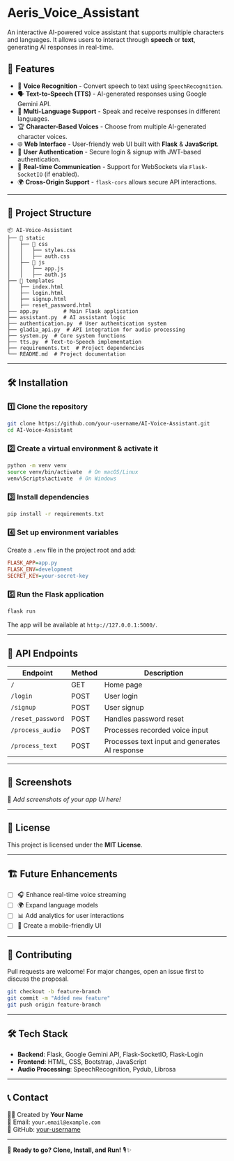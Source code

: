 # Aeris_Voice_Assistant

An interactive AI-powered voice assistant that supports multiple characters and languages. It allows users to interact through **speech** or **text**, generating AI responses in real-time.

## 🚀 Features

- 🎤 **Voice Recognition** - Convert speech to text using `SpeechRecognition`.  
- 🗣️ **Text-to-Speech (TTS)** - AI-generated responses using Google Gemini API.  
- 🔄 **Multi-Language Support** - Speak and receive responses in different languages.  
- 🏆 **Character-Based Voices** - Choose from multiple AI-generated character voices.  
- 🌐 **Web Interface** - User-friendly web UI built with **Flask** & **JavaScript**.  
- 🔐 **User Authentication** - Secure login & signup with JWT-based authentication.  
- 📡 **Real-time Communication** - Support for WebSockets via `Flask-SocketIO` (if enabled).  
- 🌍 **Cross-Origin Support** - `flask-cors` allows secure API interactions.  

---

## 📂 Project Structure

```
📦 AI-Voice-Assistant
├── 📁 static
│   ├── 📂 css
│   │   ├── styles.css
│   │   ├── auth.css
│   ├── 📂 js
│   │   ├── app.js
│   │   ├── auth.js
├── 📁 templates
│   ├── index.html
│   ├── login.html
│   ├── signup.html
│   ├── reset_password.html
├── app.py        # Main Flask application
├── assistant.py  # AI assistant logic
├── authentication.py  # User authentication system
├── gladia_api.py  # API integration for audio processing
├── system.py  # Core system functions
├── tts.py  # Text-to-Speech implementation
├── requirements.txt  # Project dependencies
└── README.md  # Project documentation
```

---

## 🛠️ Installation

### 1️⃣ Clone the repository
```sh
git clone https://github.com/your-username/AI-Voice-Assistant.git
cd AI-Voice-Assistant
```

### 2️⃣ Create a virtual environment & activate it
```sh
python -m venv venv
source venv/bin/activate  # On macOS/Linux
venv\Scripts\activate  # On Windows
```

### 3️⃣ Install dependencies
```sh
pip install -r requirements.txt
```

### 4️⃣ Set up environment variables
Create a `.env` file in the project root and add:
```ini
FLASK_APP=app.py
FLASK_ENV=development
SECRET_KEY=your-secret-key
```

### 5️⃣ Run the Flask application
```sh
flask run
```
The app will be available at `http://127.0.0.1:5000/`.

---

## 🔗 API Endpoints

| Endpoint         | Method | Description |
|-----------------|--------|-------------|
| `/`             | GET    | Home page |
| `/login`        | POST   | User login |
| `/signup`       | POST   | User signup |
| `/reset_password` | POST | Handles password reset |
| `/process_audio`| POST   | Processes recorded voice input |
| `/process_text` | POST   | Processes text input and generates AI response |

---

## 📸 Screenshots

🚀 *Add screenshots of your app UI here!*

---

## 📜 License

This project is licensed under the **MIT License**.

---

## 🏗️ Future Enhancements

- [ ] 🎧 Enhance real-time voice streaming  
- [ ] 🌍 Expand language models  
- [ ] 📊 Add analytics for user interactions  
- [ ] 📱 Create a mobile-friendly UI  

---

## 🤝 Contributing

Pull requests are welcome! For major changes, open an issue first to discuss the proposal.

```sh
git checkout -b feature-branch
git commit -m "Added new feature"
git push origin feature-branch
```

---

## 🛠️ Tech Stack

- **Backend**: Flask, Google Gemini API, Flask-SocketIO, Flask-Login  
- **Frontend**: HTML, CSS, Bootstrap, JavaScript  
- **Audio Processing**: SpeechRecognition, Pydub, Librosa  

---

## 📞 Contact

👨‍💻 Created by **Your Name**  
📧 Email: `your.email@example.com`  
🔗 GitHub: [your-username](https://github.com/your-username)

---

🚀 **Ready to go? Clone, Install, and Run!** 🎙️✨
